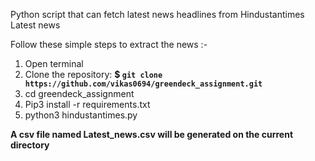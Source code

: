 Python script that can fetch latest news headlines from Hindustantimes Latest news

Follow these simple steps to extract the news :-

1. Open terminal
2. Clone the repository:
    **$ `git clone https://github.com/vikas0694/greendeck_assignment.git`**
3. cd greendeck_assignment
4. Pip3 install -r requirements.txt
5. python3 hindustantimes.py

**A csv file named Latest_news.csv will be generated on the current directory**
